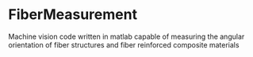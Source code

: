 # FiberMeasurement
Machine vision code written in matlab capable of measuring the angular orientation of fiber structures and fiber reinforced composite materials
